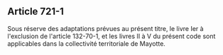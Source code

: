 Article 721-1
----
Sous réserve des adaptations prévues au présent titre, le livre Ier à
l'exclusion de l'article 132-70-1, et les livres II à V du présent code sont
applicables dans la collectivité territoriale de Mayotte.
